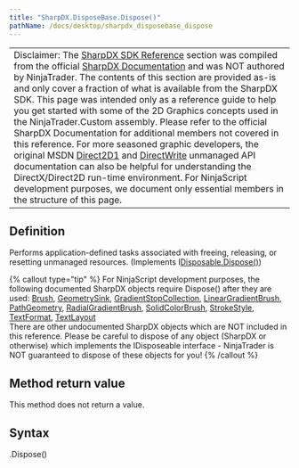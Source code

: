 ```yaml
---
title: "SharpDX.DisposeBase.Dispose()"
pathName: /docs/desktop/sharpdx_disposebase_dispose
---
```


|  |
| --- |
| Disclaimer: The [SharpDX SDK Reference](/docs/desktop/sharpdx_sdk_reference) section was compiled from the official [SharpDX Documentation](http://sharpdx.org/) and was NOT authored by NinjaTrader.  The contents of this section are provided as-is and only cover a fraction of what is available from the SharpDX SDK.  This page was intended only as a reference guide to help you get started with some of the 2D Graphics concepts used in the NinjaTrader.Custom assembly.  Please refer to the official SharpDX Documentation for additional members not covered in this reference.  For more seasoned graphic developers, the original MSDN [Direct2D1](https://msdn.microsoft.com/en-us/library/windows/desktop/dd370990.aspx) and [DirectWrite](https://msdn.microsoft.com/en-us/library/windows/desktop/dd368038.aspx) unmanaged API documentation can also be helpful for understanding the DirectX/Direct2D run-time environment. For NinjaScript development purposes, we document only essential members in the structure of this page. |


## Definition

Performs application-defined tasks associated with freeing, releasing, or resetting unmanaged resources. (Implements I[Disposable.Dispose()](https://msdn.microsoft.com/en-us/library/es4s3w1d))


{% callout type="tip" %}
For NinjaScript development purposes, the following documented SharpDX objects require Dispose() after they are used:
[Brush](/docs/desktop/sharpdx_direct2d1_brush), [GeometrySink](/docs/desktop/sharpdx_direct2d1_geometrysink), [GradientStopCollection](/docs/desktop/sharpdx_direct2d1_gradientstopcollection), [LinearGradientBrush](/docs/desktop/sharpdx_direct2d1_lineargradientbrush), [PathGeometry](/docs/desktop/sharpdx_direct2d1_pathgeometry), [RadialGradientBrush](/docs/desktop/sharpdx_direct2d1_radialgradientbrush), [SolidColorBrush](/docs/desktop/sharpdx_direct2d1_solidcolorbrush), [StrokeStyle](/docs/desktop/sharpdx_direct2d1_strokestyle), [TextFormat](/docs/desktop/sharpdx_directwrite_textformat), [TextLayout](/docs/desktop/sharpdx_directwrite_textlayout)  
There are other undocumented SharpDX objects which are NOT included in this reference. Please be careful to dispose of any object (SharpDX or otherwise) which implements the IDisposeable interface - NinjaTrader is NOT guaranteed to dispose of these objects for you!
{% /callout %}


## Method return value

This method does not return a value.


## Syntax

<disposebaseobject>.Dispose()
